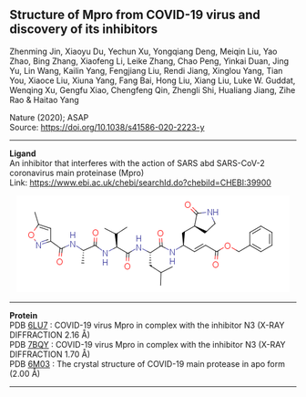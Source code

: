 <B>Structure of Mpro from COVID-19 virus and discovery of its inhibitors</B>
---
Zhenming Jin, Xiaoyu Du, Yechun Xu, Yongqiang Deng, Meiqin Liu, Yao Zhao, Bing Zhang,
Xiaofeng Li, Leike Zhang, Chao Peng, Yinkai Duan, Jing Yu, Lin Wang, Kailin Yang, Fengjiang
Liu, Rendi Jiang, Xinglou Yang, Tian You, Xiaoce Liu, Xiuna Yang, Fang Bai, Hong Liu, Xiang
Liu, Luke W. Guddat, Wenqing Xu, Gengfu Xiao, Chengfeng Qin, Zhengli Shi, Hualiang Jiang, 
Zihe Rao & Haitao Yang  

Nature (2020); ASAP  
Source: https://doi.org/10.1038/s41586-020-2223-y

---

<B>Ligand</B>  
An inhibitor that interferes with the action of SARS abd SARS-CoV-2 coronavirus main proteinase (Mpro)  
Link: https://www.ebi.ac.uk/chebi/searchId.do?chebiId=CHEBI:39900  

<p align="center">
  <img width="" height="" src="https://github.com/tobigithub/covid19-SARS-CoV-2/blob/master/docking/N3-Mpro/N3-ligand.png">
</p>

---

<B>Protein</B>  
PDB [6LU7](https://www.rcsb.org/structure/6LU7) : COVID-19 virus Mpro in complex with the inhibitor N3 (X-RAY DIFFRACTION 2.16 Å)  
PDB [7BQY](https://www.rcsb.org/structure/7BQY) : COVID-19 virus Mpro in complex with the inhibitor N3 (X-RAY DIFFRACTION 1.70 Å)  
PDB [6M03](https://www.rcsb.org/structure/6M03) : The crystal structure of COVID-19 main protease in apo form (2.00 Å)  

---
